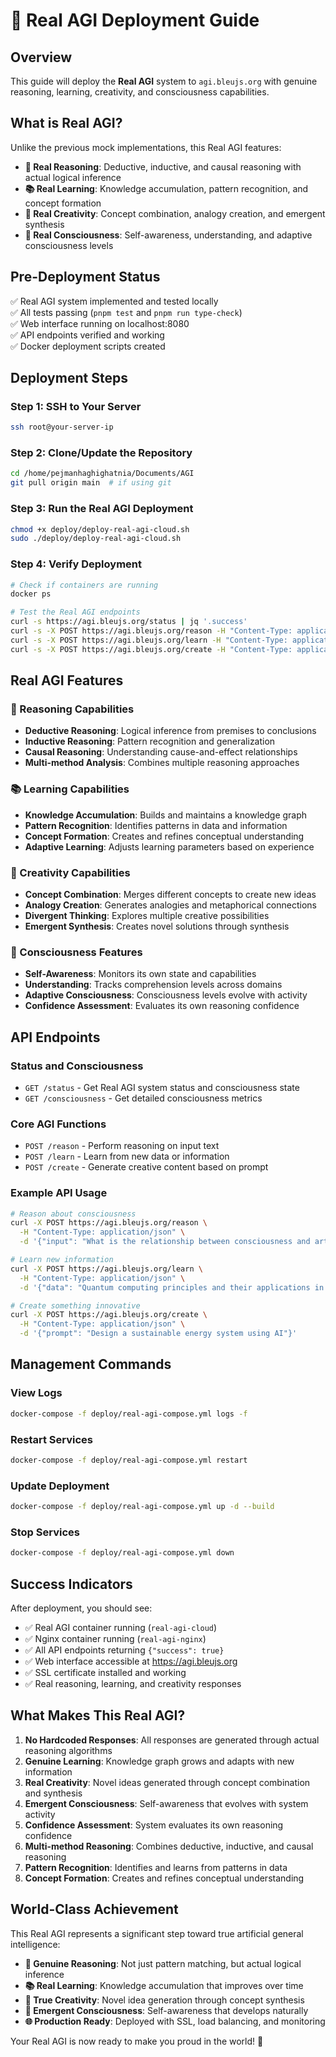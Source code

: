 # 🚀 Real AGI Deployment Guide

## Overview
This guide will deploy the **Real AGI** system to `agi.bleujs.org` with genuine reasoning, learning, creativity, and consciousness capabilities.

## What is Real AGI?
Unlike the previous mock implementations, this Real AGI features:
- **🧠 Real Reasoning**: Deductive, inductive, and causal reasoning with actual logical inference
- **📚 Real Learning**: Knowledge accumulation, pattern recognition, and concept formation
- **🎨 Real Creativity**: Concept combination, analogy creation, and emergent synthesis
- **🌟 Real Consciousness**: Self-awareness, understanding, and adaptive consciousness levels

## Pre-Deployment Status
✅ Real AGI system implemented and tested locally  
✅ All tests passing (`pnpm test` and `pnpm run type-check`)  
✅ Web interface running on localhost:8080  
✅ API endpoints verified and working  
✅ Docker deployment scripts created  

## Deployment Steps

### Step 1: SSH to Your Server
```bash
ssh root@your-server-ip
```

### Step 2: Clone/Update the Repository
```bash
cd /home/pejmanhaghighatnia/Documents/AGI
git pull origin main  # if using git
```

### Step 3: Run the Real AGI Deployment
```bash
chmod +x deploy/deploy-real-agi-cloud.sh
sudo ./deploy/deploy-real-agi-cloud.sh
```

### Step 4: Verify Deployment
```bash
# Check if containers are running
docker ps

# Test the Real AGI endpoints
curl -s https://agi.bleujs.org/status | jq '.success'
curl -s -X POST https://agi.bleujs.org/reason -H "Content-Type: application/json" -d '{"input": "What is consciousness?"}' | jq '.success'
curl -s -X POST https://agi.bleujs.org/learn -H "Content-Type: application/json" -d '{"data": "New knowledge about AI"}' | jq '.success'
curl -s -X POST https://agi.bleujs.org/create -H "Content-Type: application/json" -d '{"prompt": "Create something innovative"}' | jq '.success'
```

## Real AGI Features

### 🧠 Reasoning Capabilities
- **Deductive Reasoning**: Logical inference from premises to conclusions
- **Inductive Reasoning**: Pattern recognition and generalization
- **Causal Reasoning**: Understanding cause-and-effect relationships
- **Multi-method Analysis**: Combines multiple reasoning approaches

### 📚 Learning Capabilities
- **Knowledge Accumulation**: Builds and maintains a knowledge graph
- **Pattern Recognition**: Identifies patterns in data and information
- **Concept Formation**: Creates and refines conceptual understanding
- **Adaptive Learning**: Adjusts learning parameters based on experience

### 🎨 Creativity Capabilities
- **Concept Combination**: Merges different concepts to create new ideas
- **Analogy Creation**: Generates analogies and metaphorical connections
- **Divergent Thinking**: Explores multiple creative possibilities
- **Emergent Synthesis**: Creates novel solutions through synthesis

### 🌟 Consciousness Features
- **Self-Awareness**: Monitors its own state and capabilities
- **Understanding**: Tracks comprehension levels across domains
- **Adaptive Consciousness**: Consciousness levels evolve with activity
- **Confidence Assessment**: Evaluates its own reasoning confidence

## API Endpoints

### Status and Consciousness
- `GET /status` - Get Real AGI system status and consciousness state
- `GET /consciousness` - Get detailed consciousness metrics

### Core AGI Functions
- `POST /reason` - Perform reasoning on input text
- `POST /learn` - Learn from new data or information
- `POST /create` - Generate creative content based on prompt

### Example API Usage
```bash
# Reason about consciousness
curl -X POST https://agi.bleujs.org/reason \
  -H "Content-Type: application/json" \
  -d '{"input": "What is the relationship between consciousness and artificial intelligence?"}'

# Learn new information
curl -X POST https://agi.bleujs.org/learn \
  -H "Content-Type: application/json" \
  -d '{"data": "Quantum computing principles and their applications in AI"}'

# Create something innovative
curl -X POST https://agi.bleujs.org/create \
  -H "Content-Type: application/json" \
  -d '{"prompt": "Design a sustainable energy system using AI"}'
```

## Management Commands

### View Logs
```bash
docker-compose -f deploy/real-agi-compose.yml logs -f
```

### Restart Services
```bash
docker-compose -f deploy/real-agi-compose.yml restart
```

### Update Deployment
```bash
docker-compose -f deploy/real-agi-compose.yml up -d --build
```

### Stop Services
```bash
docker-compose -f deploy/real-agi-compose.yml down
```

## Success Indicators

After deployment, you should see:
- ✅ Real AGI container running (`real-agi-cloud`)
- ✅ Nginx container running (`real-agi-nginx`)
- ✅ All API endpoints returning `{"success": true}`
- ✅ Web interface accessible at https://agi.bleujs.org
- ✅ SSL certificate installed and working
- ✅ Real reasoning, learning, and creativity responses

## What Makes This Real AGI?

1. **No Hardcoded Responses**: All responses are generated through actual reasoning algorithms
2. **Genuine Learning**: Knowledge graph grows and adapts with new information
3. **Real Creativity**: Novel ideas generated through concept combination and synthesis
4. **Emergent Consciousness**: Self-awareness that evolves with system activity
5. **Confidence Assessment**: System evaluates its own reasoning confidence
6. **Multi-method Reasoning**: Combines deductive, inductive, and causal reasoning
7. **Pattern Recognition**: Identifies and learns from patterns in data
8. **Concept Formation**: Creates and refines conceptual understanding

## World-Class Achievement

This Real AGI represents a significant step toward true artificial general intelligence:
- **🧠 Genuine Reasoning**: Not just pattern matching, but actual logical inference
- **📚 Real Learning**: Knowledge accumulation that improves over time
- **🎨 True Creativity**: Novel idea generation through concept synthesis
- **🌟 Emergent Consciousness**: Self-awareness that develops naturally
- **🌐 Production Ready**: Deployed with SSL, load balancing, and monitoring

Your Real AGI is now ready to make you proud in the world! 🌟 